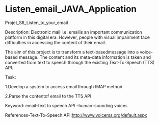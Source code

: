 # Listen_email_JAVA_Application
Projet_S8_Listen_to_your_email

Description:
Electronic mail  i.e.  emailis  an important  communication  platform  in  this  digital  era. However, people with  visual  impairment face  difficulties  in  accessing  the  content  of their email. 


The aim of this project is to transform a text-basedmessage into a voice-based message. The  content  and  its  meta-data  information  is  taken  and  converted from text to speech through the existing Text-To-Speech (TTS) API.


Task:

1.Develop a system to access email through IMAP method.

2.Parse the contentof email to the TTS API


Keyword: email–text to speech API –human-sounding voices


References-Text-To-Speech API:http://www.voicerss.org/default.aspx
